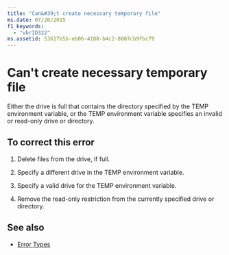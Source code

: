 ```yaml
---
title: "Can&#39;t create necessary temporary file"
ms.date: 07/20/2015
f1_keywords: 
  - "vbrID322"
ms.assetid: 53617b5b-eb06-4188-b4c2-8607cb9fbc79
---
```

# Can&#39;t create necessary temporary file
Either the drive is full that contains the directory specified by the TEMP environment variable, or the TEMP environment variable specifies an invalid or read-only drive or directory.  
  
## To correct this error  
  
1.  Delete files from the drive, if full.  
  
2.  Specify a different drive in the TEMP environment variable.  
  
3.  Specify a valid drive for the TEMP environment variable.  
  
4.  Remove the read-only restriction from the currently specified drive or directory.  
  
## See also
- [Error Types](../../../visual-basic/programming-guide/language-features/error-types.md)
